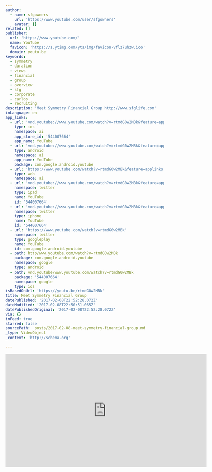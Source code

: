 ```yaml
---
author:
  - name: sfgowners
    url: 'https://www.youtube.com/user/sfgowners'
    avatar: {}
related: []
publisher:
  url: 'https://www.youtube.com/'
  name: YouTube
  favicon: 'https://s.ytimg.com/yts/img/favicon-vflz7uhzw.ico'
  domain: youtu.be
keywords:
  - symmetry
  - duration
  - views
  - financial
  - group
  - overview
  - sfg
  - corporate
  - carlos
  - recruiting
description: 'Meet Symmetry Financial Group http://www.sfglife.com'
inLanguage: en
app_links:
  - url: 'vnd.youtube://www.youtube.com/watch?v=rtmdG0w2MBk&feature=applinks'
    type: ios
    namespace: ai
    app_store_id: '544007664'
    app_name: YouTube
  - url: 'vnd.youtube://www.youtube.com/watch?v=rtmdG0w2MBk&feature=applinks'
    type: android
    namespace: ai
    app_name: YouTube
    package: com.google.android.youtube
  - url: 'https://www.youtube.com/watch?v=rtmdG0w2MBk&feature=applinks'
    type: web
    namespace: ai
  - url: 'vnd.youtube://www.youtube.com/watch?v=rtmdG0w2MBk&feature=applinks'
    namespace: twitter
    type: ipad
    name: YouTube
    id: '544007664'
  - url: 'vnd.youtube://www.youtube.com/watch?v=rtmdG0w2MBk&feature=applinks'
    namespace: twitter
    type: iphone
    name: YouTube
    id: '544007664'
  - url: 'https://www.youtube.com/watch?v=rtmdG0w2MBk'
    namespace: twitter
    type: googleplay
    name: YouTube
    id: com.google.android.youtube
  - path: http/www.youtube.com/watch?v=rtmdG0w2MBk
    package: com.google.android.youtube
    namespace: google
    type: android
  - path: vnd.youtube/www.youtube.com/watch?v=rtmdG0w2MBk
    package: '544007664'
    namespace: google
    type: ios
isBasedOnUrl: 'https://youtu.be/rtmdG0w2MBk'
title: Meet Symmetry Financial Group
datePublished: '2017-02-08T22:52:28.072Z'
dateModified: '2017-02-08T22:50:51.065Z'
datePublishedOriginal: '2017-02-08T22:52:28.072Z'
via: {}
inFeed: true
starred: false
sourcePath: _posts/2017-02-08-meet-symmetry-financial-group.md
_type: VideoObject
_context: 'http://schema.org'

---
```

<iframe src="https://cdn.embedly.com/widgets/media.html?src=https%3A%2F%2Fwww.youtube.com%2Fembed%2FrtmdG0w2MBk%3Ffeature%3Doembed&amp;url=http%3A%2F%2Fwww.youtube.com%2Fwatch%3Fv%3DrtmdG0w2MBk&amp;image=https%3A%2F%2Fi.ytimg.com%2Fvi%2FrtmdG0w2MBk%2Fhqdefault.jpg&amp;key=b7d04c9b404c499eba89ee7072e1c4f7&amp;type=text%2Fhtml&amp;schema=youtube" width="640" height="360" scrolling="no" frameborder="0" allowfullscreen="" style=""></iframe>